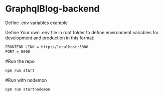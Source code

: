 # GraphqlBlog-backend


Define .env variables example

Define Your own .env  file in root folder to define environment variables for development and production in this format:
```sh
FRONTEND_LINK = http://localhost:3000
PORT = 8000
```

#Run the repo 
```sh
npm run start
```
#Run with nodemon
```sh
npm run startnodemon
```
